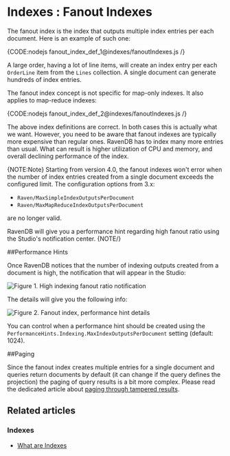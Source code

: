 ﻿# Indexes : Fanout Indexes

The fanout index is the index that outputs multiple index entries per each document. Here is an example of such one:

{CODE:nodejs fanout_index_def_1@indexes/fanoutIndexes.js /}

A large order, having a lot of line items, will create an index entry per each `OrderLine` item from the `Lines` collection. A single document can generate hundreds of index entries.

The fanout index concept is not specific for map-only indexes. It also applies to map-reduce indexes:

{CODE:nodejs fanout_index_def_2@indexes/fanoutIndexes.js /}

The above index definitions are correct. In both cases this is actually what we want. However, you need to be aware that fanout indexes are typically more expensive than regular ones.
RavenDB has to index many more entries than usual. What can result is higher utilization of CPU and memory, and overall declining performance of the index.

{NOTE:Note}
Starting from version 4.0, the fanout indexes won't error when the number of index entries created from a single document exceeds the configured limit. The configuration options from 3.x:

- `Raven/MaxSimpleIndexOutputsPerDocument` 
- `Raven/MaxMapReduceIndexOutputsPerDocument` 

are no longer valid.

RavenDB will give you a performance hint regarding high fanout ratio using the Studio's notification center.
{NOTE/}


##Performance Hints

Once RavenDB notices that the number of indexing outputs created from a document is high, the notification that will appear in the Studio:

![Figure 1. High indexing fanout ratio notification](images/fanout-index-performance-hint-1.png "High indexing fanout ratio notification")

The details will give you the following info:

![Figure 2. Fanout index, performance hint details](images/fanout-index-performance-hint-2.png "Fanout index, performance hint details")

You can control when a performance hint should be created using the `PerformanceHints.Indexing.MaxIndexOutputsPerDocument` setting (default: 1024).

##Paging 

Since the fanout index creates multiple entries for a single document and queries return documents by default (it can change if the query defines the projection) the paging of query results
is a bit more complex. Please read the dedicated article about [paging through tampered results](../indexes/querying/paging#paging-through-tampered-results).

## Related articles

### Indexes

- [What are Indexes](../indexes/what-are-indexes)
